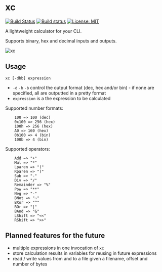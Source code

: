 # xc

[![Build Status](https://travis-ci.com/nikofil/xc.svg?branch=master)](https://travis-ci.com/nikofil/xc)
[![Build status](https://ci.appveyor.com/api/projects/status/not3oblqs7ere5p4?svg=true)](https://ci.appveyor.com/project/nikofil/xc)
[![License: MIT](https://img.shields.io/badge/License-MIT-blue.svg)](https://opensource.org/licenses/MIT)

A lightweight calculator for your CLI.

Supports binary, hex and decimal inputs and outputs.

![xc](https://i.imgur.com/BKtJfuS.png)

## Usage

`xc [-dhb] expression`

* `-d` `-h` `-b` control the output format (dec, hex and/or bin) - if none are specified, all are outputted in a pretty format
* `expression` is a the expression to be calculated

Supported number formats:
```
    100 => 100 (dec)
    0x100 => 256 (hex)
    100h => 256 (hex)
    A0 => 160 (hex)
    0b100 => 4 (bin)
    100b => 4 (bin)
```

Supported operators:
```
    Add => "+"
    Mul => "*"
    Lparen => "("
    Rparen => ")"
    Sub => "-"
    Div => "/"
    Remainder => "%"
    Pow => "**"
    Neg => "-"
    BNot => "~"
    BXor => "^"
    BOr => "|"
    BAnd => "&"
    LShift => "<<"
    RShift => ">>"
```

## Planned features for the future

* multiple expressions in one invocation of `xc`
* store calculation results in variables for reusing in future expressions
* read / write values from and to a file given a filename, offset and number of bytes

